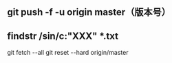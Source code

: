 ## git push -f -u origin master（版本号）
## findstr /sin/c:"XXX" *.txt
git fetch --all
git reset --hard origin/master
